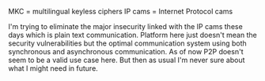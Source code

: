 MKC = multilingual keyless ciphers
IP cams = Internet Protocol cams

I'm trying to eliminate the major insecurity linked with the IP cams these
days which is plain text communication. Platform here just doesn't mean the
security vulnerabilities but the optimal communication system using both
synchronous and asynchronous communication. As of now P2P doesn't seem to be a
valid use case here. But then as usual I'm never sure about what I might need in future.
